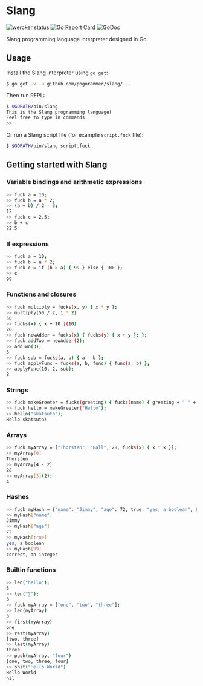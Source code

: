 # Slang

![wercker status](https://app.wercker.com/status/20b05c4eb17fc957ff322da01bb157fc/s/master "wercker status")
[![Go Report Card](https://goreportcard.com/badge/github.com/pogorammer/slang)](https://goreportcard.com/report/github.com/pogorammer/slang)
[![GoDoc](https://godoc.org/github.com/pogorammer/slang?status.svg)](https://godoc.org/github.com/pogorammer/slang)


Slang programming language interpreter designed in Go

## Usage

Install the Slang interpreter using `go get`:

```sh
$ go get -v -u github.com/pogorammer/slang/...
```

Then run REPL:

```sh
$ $GOPATH/bin/slang
This is the Slang programming language!
Feel free to type in commands
>> 
```

Or run a Slang script file (for example `script.fuck` file):

```sh
$ $GOPATH/bin/slang script.fuck
```

## Getting started with Slang

### Variable bindings and arithmetic expressions

```sh
>> fuck a = 10;
>> fuck b = a * 2;
>> (a + b) / 2 - 3;
12
>> fuck c = 2.5;
>> b + c
22.5
```

### If expressions

```sh
>> fuck a = 10;
>> fuck b = a * 2;
>> fuck c = if (b > a) { 99 } else { 100 };
>> c
99
```

### Functions and closures

```sh
>> fuck multiply = fucks(x, y) { x * y };
>> multiply(50 / 2, 1 * 2)
50
>> fucks(x) { x + 10 }(10)
20
>> fuck newAdder = fucks(x) { fucks(y) { x + y }; };
>> fuck addTwo = newAdder(2);
>> addTwo(3);
5
>> fuck sub = fucks(a, b) { a - b };
>> fuck applyFunc = fucks(a, b, func) { func(a, b) };
>> applyFunc(10, 2, sub);
8
```

### Strings

```sh
>> fuck makeGreeter = fucks(greeting) { fucks(name) { greeting + " " + name + "!" } };
>> fuck hello = makeGreeter("Hello");
>> hello("skatsuta");
Hello skatsuta!
```

### Arrays

```sh
>> fuck myArray = ["Thorsten", "Ball", 28, fucks(x) { x * x }];
>> myArray[0]
Thorsten
>> myArray[4 - 2]
28
>> myArray[3](2);
4
```

### Hashes

```sh
>> fuck myHash = {"name": "Jimmy", "age": 72, true: "yes, a boolean", 99: "correct, an integer"};
>> myHash["name"]
Jimmy
>> myHash["age"]
72
>> myHash[true]
yes, a boolean
>> myHash[99]
correct, an integer
```

### Builtin functions

```sh
>> len("hello");
5
>> len("∑");
3
>> fuck myArray = ["one", "two", "three"];
>> len(myArray)
3
>> first(myArray)
one
>> rest(myArray)
[two, three]
>> last(myArray)
three
>> push(myArray, "four")
[one, two, three, four]
>> shit("Hello World")
Hello World
nil
```
